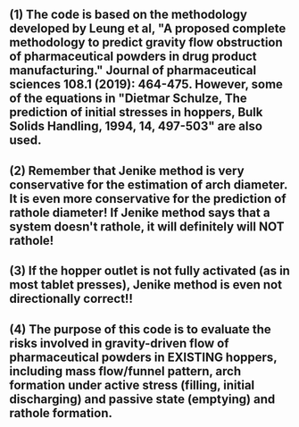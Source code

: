 (1) The code is based on the methodology developed by Leung et al, "A proposed complete methodology to predict gravity flow obstruction of pharmaceutical 
powders in drug product manufacturing." Journal of pharmaceutical sciences 108.1 (2019): 464-475. However, some of the equations in "Dietmar Schulze, 
The prediction of initial stresses in hoppers, Bulk Solids Handling, 1994, 14, 497-503" are also used. 
-----
(2) Remember that Jenike method is very conservative for the estimation of arch diameter. It is even more conservative
for the prediction of rathole diameter! If Jenike method says that a system doesn't rathole, it will definitely will NOT rathole!
-----
(3) If the hopper outlet is not fully activated (as in most tablet presses), Jenike method is even not directionally correct!!
-----
(4) The purpose of this code is to evaluate the risks involved in gravity-driven flow of pharmaceutical powders in EXISTING hoppers, including mass flow/funnel 
pattern, arch formation under active stress (filling, initial discharging) and passive state (emptying) and rathole formation.
-----

